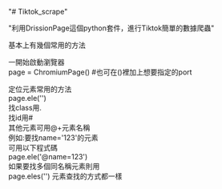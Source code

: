 "# Tiktok_scrape" 

"利用DrissionPage這個python套件，進行Tiktok簡單的數據爬蟲"

基本上有幾個常用的方法  

一開始啟動瀏覽器  
page = ChromiumPage() #也可在()裡加上想要指定的port  

定位元素常用的方法  
page.ele('')  
找class用.  
找id用#  
其他元素可用@+元素名稱  
例如:要找name='123'的元素  
可用以下程式碼  
page.ele('@name=123')   
如果要找多個同名稱元素則用  
page.eles('') 元素查找的方式都一樣  
